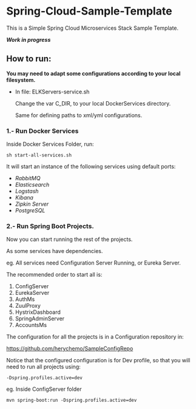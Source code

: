 # Spring-Cloud-Sample-Template
This is a Simple Spring Cloud Microservices Stack Sample Template.

**_Work in progress_**


## How to run:

__You may need to adapt some configurations according to your local filesystem.__

* In file: ELKServers-service.sh

    Change the var C_DIR, to your local DockerServices directory.
    
    Same for defining paths to xml/yml configurations.


### 1.- Run Docker Services 

Inside Docker Services Folder, run:

`sh start-all-services.sh`

It will start an instance of the following services using default ports:

* _RabbitMQ_
* _Elasticsearch_
* _Logstash_
* _Kibana_
* _Zipkin Server_
* _PostgreSQL_ 



### 2.- Run Spring Boot Projects.

Now you can start running the rest of the projects.

As some services have dependencies.

eg. All services need Configuration Server Running, or Eureka Server.

The recommended order to start all is:


1. ConfigServer
1. EurekaServer
1. AuthMs
1. ZuulProxy 
1. HystrixDashboard 
1. SpringAdminServer
1. AccountsMs


The configuration for all the projects is in a Configuration repository in:

https://github.com/herychemo/SampleConfigRepo 

Notice that the configured configuration is for Dev profile, so that you will need to run all projects using:

`-Dspring.profiles.active=dev`

eg. 
Inside ConfigServer folder

`mvn spring-boot:run -Dspring.profiles.active=dev`
